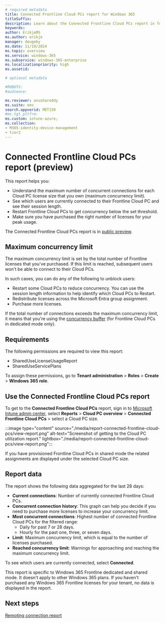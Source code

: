 ```yaml
---
# required metadata
title: Connected Frontline Cloud PCs report for Windows 365
titleSuffix:
description: Learn about the Connected Frontline Cloud PCs report in for Windows 365 Cloud PCs.
keywords:
author: ErikjeMS  
ms.author: erikje
manager: dougeby
ms.date: 11/19/2024
ms.topic: overview
ms.service: windows-365
ms.subservice: windows-365-enterprise
ms.localizationpriority: high
ms.assetid: 

# optional metadata

#ROBOTS:
#audience:

ms.reviewer: anushareddy
ms.suite: ems
search.appverid: MET150
#ms.tgt_pltfrm:
ms.custom: intune-azure;
ms.collection:
- M365-identity-device-management
- tier2
---
```


<!--Erikje todo: review UI closer to release and update, update caps-->

# Connected Frontline Cloud PCs report (preview)

This report helps you:

- Understand the maximum number of concurrent connections for each Cloud PC license size that you own (maximum concurrency limit).
- See which users are currently connected to their Frontline Cloud PC and see their session length.
- Restart Frontline Cloud PCs to get concurrency below the set threshold.
- Make sure you have purchased the right number of licenses for your peak usage.

The Connected Frontline Cloud PCs report is in [public preview](..\public-preview.md).

## Maximum concurrency limit

The maximum concurrency limit is set by the total number of Frontline licenses that you've purchased. If this limit is reached, subsequent users won't be able to connect to their Cloud PCs.

In such cases, you can do any of the following to unblock users:

- Restart some Cloud PCs to reduce concurrency. You can use the session length information to help identify which Cloud PCs to Restart.
- Redistribute licenses across the Microsoft Entra group assignment.
- Purchase more licenses.

If the total number of connections exceeds the maximum concurrency limit, it means that you're using the [concurrency buffer](introduction-windows-365-frontline.md#exceeding-the-maximum-concurrency-limit) (for Frontline Cloud PCs in dedicated mode only).

## Requirements

The following permissions are required to view this report:

- SharedUseLicenseUsageReport
- SharedUseServicePlans

To assign these permissions, go to **Tenant administration** > **Roles** > **Create** > **Windows 365 role**.

## Use the Connected Frontline Cloud PCs report

To get to the **Connected Frontline Cloud PCs** report, sign in to [Microsoft Intune admin center](https://go.microsoft.com/fwlink/?linkid=2109431), select **Reports** > **Cloud PC overview** > **Connected Frontline Cloud PCs** > select a Cloud PC size.

:::image type="content" source="./media/report-connected-frontline-cloud-pcs/view-report.png" alt-text="Screenshot of getting to the Cloud PC utilization report." lightbox="./media/report-connected-frontline-cloud-pcs/view-report.png":::

If you have provisioned Frontline Cloud PCs in shared mode the related assignments are displayed under the selected Cloud PC size.

## Report data

The report shows the following data aggregated for the last 28 days:

- **Current connections**: Number of currently connected Frontline Cloud PCs.
- **Concurrent connection history**: This graph can help you decide if you need to purchase more licenses to increase your concurrency limit.
- **Most concurrent connections**: Highest number of connected Frontline Cloud PCs for the filtered range:
    - Daily for past 7 or 28 days.
    - Hourly for the past one, three, or seven days.
- **Limit**: Maximum concurrency limit, which is equal to the number of licenses purchased.
- **Reached concurrency limit**: Warnings for approaching and reaching the maximum concurrency limit.

To see which users are currently connected, select **Connected**.

This report is specific to Windows 365 Frontline dedicated and shared mode. It doesn't apply to other Windows 365 plans. If you haven't purchased any Windows 365 Frontline licenses for your tenant, no data is displayed in the report.

<!-- ########################## -->
## Next steps

[Remoting connection report](report-remoting-connection.md)
